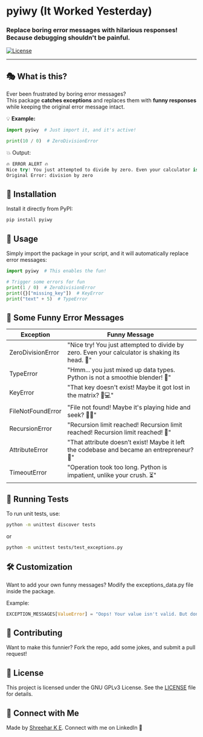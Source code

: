 # pyiwy (It Worked Yesterday)

### Replace boring error messages with **hilarious** responses! Because debugging shouldn't be painful.  

[![License](https://img.shields.io/badge/license-GPLv3-blue)](LICENSE)  

---

## 🎭 **What is this?**
Ever been frustrated by boring error messages?  
This package **catches exceptions** and replaces them with **funny responses** while keeping the original error message intact.  

💡 **Example:**  
```python
import pyiwy  # Just import it, and it's active!

print(10 / 0)  # ZeroDivisionError
```
💥 Output:
```python
🔥 ERROR ALERT 🔥
Nice try! You just attempted to divide by zero. Even your calculator is shaking its head. 🤦
Original Error: division by zero
```
## 🚀 Installation
Install it directly from PyPI:
```sh
pip install pyiwy
```
## 📖 Usage

Simply import the package in your script, and it will automatically replace error messages:
```python
import pyiwy  # This enables the fun!

# Trigger some errors for fun
print(1 / 0)  # ZeroDivisionError
print({}["missing_key"])  # KeyError
print("text" + 5)  # TypeError

```
## 🤯 Some Funny Error Messages

|Exception|Funny Message|
|---------|-------------|
|ZeroDivisionError|"Nice try! You just attempted to divide by zero. Even your calculator is shaking its head. 🤦"|
|TypeError|	"Hmm... you just mixed up data types. Python is not a smoothie blender! 🥤"|
|KeyError|	"That key doesn't exist! Maybe it got lost in the matrix? 🔑💻"|
|FileNotFoundError|	"File not found! Maybe it's playing hide and seek? 🕵️‍♂️"|
|RecursionError|	"Recursion limit reached! Recursion limit reached! Recursion limit reached! 🔄"|
|AttributeError|	"That attribute doesn’t exist! Maybe it left the codebase and became an entrepreneur? 🚀"|
|TimeoutError|	"Operation took too long. Python is impatient, unlike your crush. ⏳"|

## 🧪 Running Tests
To run unit tests, use:
```sh
python -m unittest discover tests
```
or
```sh
python -m unittest tests/test_exceptions.py
```

## 🛠 Customization
Want to add your own funny messages? Modify the exceptions_data.py file inside the package.

Example:
```python
EXCEPTION_MESSAGES[ValueError] = "Oops! Your value isn't valid. But don't worry, neither is my life decision to be a Python script. 😅"
```
## 🤝 Contributing
Want to make this funnier? Fork the repo, add some jokes, and submit a pull request!

## 📜 License
This project is licensed under the GNU GPLv3 License. See the [LICENSE](./LICENSE) file for details.

## 💬 Connect with Me
Made by [Shreehar K E](https://www.linkedin.com/in/shreehar-ke/). Connect with me on LinkedIn 🚀

